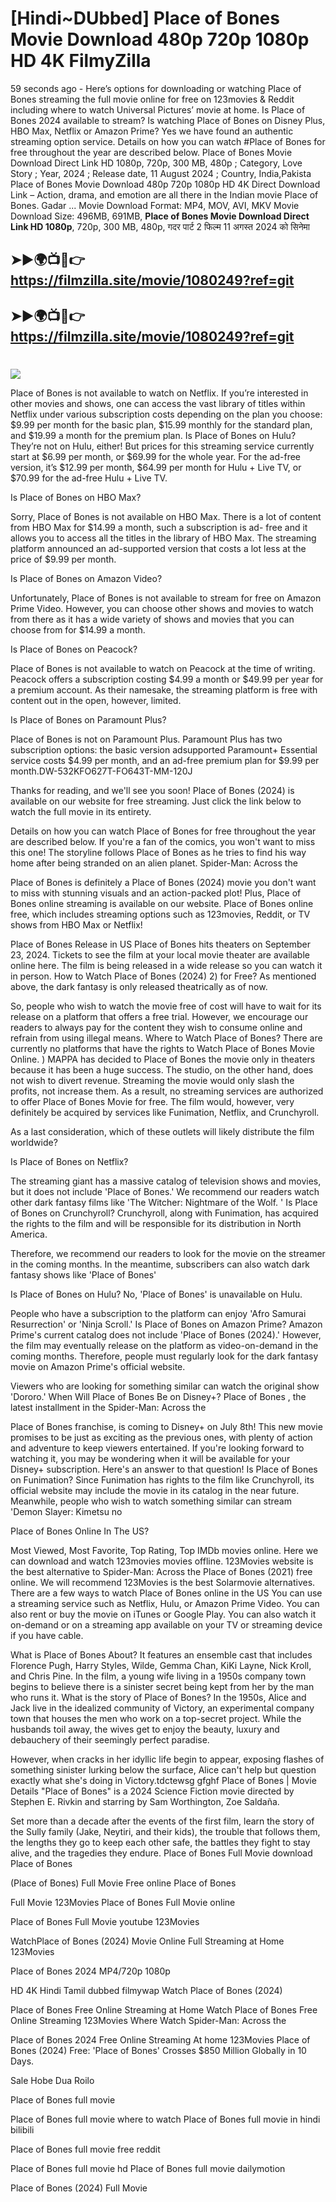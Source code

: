 # [Hindi~DUbbed] Place of Bones Movie Download 480p 720p 1080p HD 4K FilmyZilla


59 seconds ago - Here’s options for downloading or watching Place of Bones streaming the full movie online for free on 123movies & Reddit including where to watch Universal Pictures’ movie at home. Is Place of Bones 2024 available to stream? Is watching Place of Bones on Disney Plus, HBO Max, Netflix or Amazon Prime? Yes we have found an authentic streaming option service. Details on how you can watch #Place of Bones for free throughout the year are described below. Place of Bones Movie Download Direct Link HD 1080p, 720p, 300 MB, 480p ; Category, Love Story ; Year, 2024 ; Release date, 11 August 2024 ; Country, India,Pakista Place of Bones Movie Download 480p 720p 1080p HD 4K Direct Download Link – Action, drama, and emotion are all there in the Indian movie Place of Bones. Gadar ...
Movie Download Format: MP4, MOV, AVI, MKV
Movie Download Size: 496MB, 691MB, **Place of Bones Movie Download Direct Link HD 1080p**, 720p, 300 MB, 480p, गदर पार्ट 2 फिल्म 11 अगस्त 2024 को सिनेमा

## ➤►🌍📺📱👉   https://filmzilla.site/movie/1080249?ref=git

## ➤►🌍📺📱👉   https://filmzilla.site/movie/1080249?ref=git

#

<img src="https://image.tmdb.org/t/p/w780//qobZMaHxQdGvLsqEdrhKpG8Wyxu.jpg" />

Place of Bones is not available to watch on Netflix. If you’re interested in other movies and shows, one can access the vast library of titles within Netflix under various subscription costs depending on the plan you choose: $9.99 per month for the basic plan, $15.99 monthly for the standard plan, and $19.99 a month for the premium plan. Is Place of Bones on Hulu? They’re not on Hulu, either! But prices for this streaming service currently start at $6.99 per month, or $69.99 for the whole year. For the ad-free version, it’s $12.99 per month, $64.99 per month for Hulu + Live TV, or $70.99 for the ad-free Hulu + Live TV.

Is Place of Bones on HBO Max?

Sorry, Place of Bones is not available on HBO Max. There is a lot of content from HBO Max for $14.99 a month, such a subscription is ad- free and it allows you to access all the titles in the library of HBO Max. The streaming platform announced an ad-supported version that costs a lot less at the price of $9.99 per month.

Is Place of Bones on Amazon Video?

Unfortunately, Place of Bones is not available to stream for free on Amazon Prime Video. However, you can choose other shows and movies to watch from there as it has a wide variety of shows and movies that you can choose from for $14.99 a month.

Is Place of Bones on Peacock?

Place of Bones is not available to watch on Peacock at the time of writing. Peacock offers a subscription costing $4.99 a month or $49.99 per year for a premium account. As their namesake, the streaming platform is free with content out in the open, however, limited.

Is Place of Bones on Paramount Plus?

Place of Bones is not on Paramount Plus. Paramount Plus has two subscription options: the basic version adsupported Paramount+ Essential service costs $4.99 per month, and an ad-free premium plan for $9.99 per month.DW-532KFO627T-FO643T-MM-120J

Thanks for reading, and we'll see you soon! Place of Bones (2024) is available on our website for free streaming. Just click the link below to watch the full movie in its entirety.

Details on how you can watch Place of Bones for free throughout the year are described below. If you're a fan of the comics, you won't want to miss this one! The storyline follows Place of Bones as he tries to find his way home after being stranded on an alien planet. Spider-Man: Across the

Place of Bones is definitely a Place of Bones (2024) movie you don't want to miss with stunning visuals and an action-packed plot! Plus, Place of Bones online streaming is available on our website. Place of Bones online free, which includes streaming options such as 123movies, Reddit, or TV shows from HBO Max or Netflix!

Place of Bones Release in US Place of Bones hits theaters on September 23, 2024. Tickets to see the film at your local movie theater are available online here. The film is being released in a wide release so you can watch it in person. How to Watch Place of Bones (2024) 2) for Free? As mentioned above, the dark fantasy is only released theatrically as of now.

So, people who wish to watch the movie free of cost will have to wait for its release on a platform that offers a free trial. However, we encourage our readers to always pay for the content they wish to consume online and refrain from using illegal means. Where to Watch Place of Bones? There are currently no platforms that have the rights to Watch Place of Bones Movie Online. ) MAPPA has decided to Place of Bones the movie only in theaters because it has been a huge success. The studio, on the other hand, does not wish to divert revenue. Streaming the movie would only slash the profits, not increase them. As a result, no streaming services are authorized to offer Place of Bones Movie for free. The film would, however, very definitely be acquired by services like Funimation, Netflix, and Crunchyroll.

As a last consideration, which of these outlets will likely distribute the film worldwide?

Is Place of Bones on Netflix?

The streaming giant has a massive catalog of television shows and movies, but it does not include 'Place of Bones.' We recommend our readers watch other dark fantasy films like 'The Witcher: Nightmare of the Wolf. ' Is Place of Bones on Crunchyroll? Crunchyroll, along with Funimation, has acquired the rights to the film and will be responsible for its distribution in North America.

Therefore, we recommend our readers to look for the movie on the streamer in the coming months. In the meantime, subscribers can also watch dark fantasy shows like 'Place of Bones'

Is Place of Bones on Hulu? No, 'Place of Bones' is unavailable on Hulu.

People who have a subscription to the platform can enjoy 'Afro Samurai Resurrection' or 'Ninja Scroll.' Is Place of Bones on Amazon Prime? Amazon Prime's current catalog does not include 'Place of Bones (2024).' However, the film may eventually release on the platform as video-on-demand in the coming months. Therefore, people must regularly look for the dark fantasy movie on Amazon Prime's official website.

Viewers who are looking for something similar can watch the original show 'Dororo.' When Will Place of Bones Be on Disney+? Place of Bones , the latest installment in the Spider-Man: Across the

Place of Bones franchise, is coming to Disney+ on July 8th! This new movie promises to be just as exciting as the previous ones, with plenty of action and adventure to keep viewers entertained. If you're looking forward to watching it, you may be wondering when it will be available for your Disney+ subscription. Here's an answer to that question! Is Place of Bones on Funimation? Since Funimation has rights to the film like Crunchyroll, its official website may include the movie in its catalog in the near future. Meanwhile, people who wish to watch something similar can stream 'Demon Slayer: Kimetsu no

Place of Bones Online In The US?

Most Viewed, Most Favorite, Top Rating, Top IMDb movies online. Here we can download and watch 123movies movies offline. 123Movies website is the best alternative to Spider-Man: Across the Place of Bones (2021) free online. We will recommend 123Movies is the best Solarmovie alternatives. There are a few ways to watch Place of Bones online in the US You can use a streaming service such as Netflix, Hulu, or Amazon Prime Video. You can also rent or buy the movie on iTunes or Google Play. You can also watch it on-demand or on a streaming app available on your TV or streaming device if you have cable.

What is Place of Bones About? It features an ensemble cast that includes Florence Pugh, Harry Styles, Wilde, Gemma Chan, KiKi Layne, Nick Kroll, and Chris Pine. In the film, a young wife living in a 1950s company town begins to believe there is a sinister secret being kept from her by the man who runs it. What is the story of Place of Bones? In the 1950s, Alice and Jack live in the idealized community of Victory, an experimental company town that houses the men who work on a top-secret project. While the husbands toil away, the wives get to enjoy the beauty, luxury and debauchery of their seemingly perfect paradise.

However, when cracks in her idyllic life begin to appear, exposing flashes of something sinister lurking below the surface, Alice can't help but question exactly what she's doing in Victory.tdctewsg gfghf Place of Bones | Movie Details "Place of Bones" is a 2024 Science Fiction movie directed by Stephen E. Rivkin and starring by Sam Worthington, Zoe Saldaña.

Set more than a decade after the events of the first film, learn the story of the Sully family (Jake, Neytiri, and their kids), the trouble that follows them, the lengths they go to keep each other safe, the battles they fight to stay alive, and the tragedies they endure. Place of Bones Full Movie download Place of Bones

(Place of Bones) Full Movie Free online Place of Bones

Full Movie 123Movies Place of Bones Full Movie online

Place of Bones Full Movie youtube 123Movies

WatchPlace of Bones (2024) Movie Online Full Streaming at Home 123Movies

Place of Bones 2024 MP4/720p 1080p

HD 4K Hindi Tamil dubbed filmywap Watch Place of Bones (2024)

Place of Bones Free Online Streaming at Home Watch Place of Bones Free Online Streaming 123Movies Where Watch Spider-Man: Across the

Place of Bones 2024 Free Online Streaming At home 123Movies Place of Bones (2024) Free: 'Place of Bones' Crosses $850 Million Globally in 10 Days.

Sale Hobe Dua Roilo

Place of Bones full movie

Place of Bones full movie where to watch Place of Bones full movie in hindi bilibili

Place of Bones full movie free reddit

Place of Bones full movie hd Place of Bones full movie dailymotion

Place of Bones (2024) Full Movie